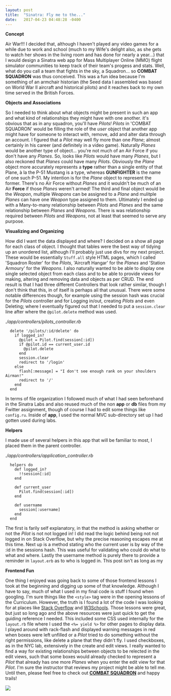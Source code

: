 ```yaml
---
layout: post
title:  "Sinatra: Fly me to the..."
date:   2017-04-23 04:48:28 -0400
---
```



**Concept**

Air War!!! I decided that, although I haven't played any video games for a while due to work and school (much to my Wife's delight also, as she gets to watch her shows in the living room and has done for nearly a year...) that I would design a Sinatra web app for Mass Multiplayer Online (MMO) flight simulator communities to keep track of their team's progess and stats. Well, what do you call a team that fights in the sky, a Squadron... so **COMBAT SQUADRON** was thus conceived. This was a fun idea because I'm something of an armchair historian (the Seed data I assembled was based on World War II aircraft and historical pilots) and it reaches back to my own time served in the British Forces.

**Objects and Associations**

So I needed to think about what objects might be present in such an app and what kind of relationships they might have with one another. it's obvious that as in any squadron, you'll have *Pilots!* *Pilots* in 'COMBAT SQUADRON' would be filling the role of the *user* object that another app might have for someone to interact with, remove, add and alter data through an account. I figured that a *Pilot* may well fly more than one *Plane*; almost certainly in his career (and definitely in a video game). Naturally *Planes* would be another type of object... you're not much of an Air Force if you don't have any *Planes*. So, looks like *Pilots* would have many *Planes*, but I also reckoned that *Planes* could have many *Pilots*. Obviously the *Plane* object more accurately represents a **type** rather than a single entity of that Plane, à la the P-51 Mustang is a type, whereas **GUNFIGHTER** is the name of one such P-51. My intention is for the *Plane* object to represent the former. There's no Air Force without *Planes* and it wouldn't be much of an Air **Force** if those *Planes* weren't armed! The third and final object would be the *Weapon*, multiple *Weapons* can be assigned to a *Plane* and mulitple *Planes* can have one *Weapon* type assigned to them. Ultimately I ended up with a Many-to-many relationship between *Pilots* and *Planes* and the same relationship between *Planes* and *Weapons*. There is was relationship required between *Pilots* and *Weapons*, not at least that seemed to serve any purpose.

**Visualizing and Organizing**

How did I want the data displayed and where? I decided on a show all page for each class of object. I thought that tables were the best way of tidying up an unordered list, although I'll probably just use divs for my next project. These would be essentially `Stuff.all` style HTML pages, which I called 'Squadron Roster' for the *Pilots*, 'Aircraft Hangar' for the *Planes* and 'Station Armoury' for the *Weapons*. I also naturally wanted to be able to display one single selected object from each class and to be able to provide views for making, altering and removing data and objects as per CRUD. The end result is that I had three different Controllers that look rather similar, though I don't think that this, in of itself is perhaps all that unusual. There were some notable differences though, for example using the session hash was crucial for the *Pilots* controller and for Logging in/out,  creating *Pilots* and even Deleting; where I eventually figured out that I needed to put a `session.clear` line after where the `@pilot.delete` method was used.

*./app/controllers/pilots_controller.rb*

```      
  delete '/pilots/:id/delete' do
    if logged_in?
      @pilot = Pilot.find(session[:id])
      if @pilot.id == current_user.id
        @pilot.delete
      end
      session.clear
      redirect to '/login'
    else
      flash[:message] = "I don't see enough rank on your shoulders Airman!"
      redirect to '/'
    end
  end
```

In terms of file organization I followed much of what I had seen beforehand in the Sinatra Labs and also reused much of the non **app** or **db** files from my Fwitter assignment, though of course I had to edit some things like `config.ru`. Inside of **app**, I used the normal MVC sub-directory set up I had gotten used during labs.

**Helpers**

I made use of several helpers in this app that will be familiar to most, I placed them in the parent controller.

*./app/controllers/application_controller.rb*

```
  helpers do
    def logged_in?
      !!session[:id]
    end

    def current_user
      Pilot.find(session[:id])
    end

    def username
      session[:username]
    end
  end
```

The first is farily self explanatory, in that the method is asking whether or not the *Pilot* is not not logged in! I did read the logic behind being not not logged in on Stack Overflow, but why the precise reasoning escapes me at this time. Next up is a method stating who the current user is by way of the :id in the sessions hash. This was useful for validating who could do what to what and where. Lastly the username method is purely there to provide a reminder in `layout.erb` as to who is logged in. This post isn't as long as my 

**Frontend Fun**

One thing I enjoyed was going back to some of those frontend lessons I took at the beginning and digging up some of that knowledge. Although I have to say, much of what I used in my final code is stuff I found when googling. I'm sure things like the `<style>` tag were in the opening lessons of the Curriculum. However, the truth is I found a lot of the code I was looking for at places like [Stack Overflow](http://stackoverflow.com/) and [W3Schools](https://www.w3schools.com/). Those lessons were great, but just so long ago and the above resources were just quick to get the guiding reference I needed. This included some CSS used internally for the `layout.rb` file where I used the `<%= yield %>` for other pages to display data. I played around with rack-flash and displayed warning messages in red when boxes were left unfilled or a *Pilot* tried to do something without the right permissions, like delete a plane that they didn't fly. I used checkboxes, as in the NYC lab, extensively in the create and edit views. I really wanted to find a way for existing relationships between objects to be relected in the edit views, such that some boxes would already checked to represent a *Pilot* that already has one more *Planes* when you enter the edit view for that *Pilot*. I'm sure the instructor that reviews my project might be able to tell me. Until then, please feel free to check out [**COMBAT SQUADRON**](https://github.com/jonpstone/portfolio-project-sinatra-combat-squadron) and happy trails!

![](http://orig09.deviantart.net/3fa5/f/2015/171/a/f/2_by_roen911-d8y27xx.jpg)
